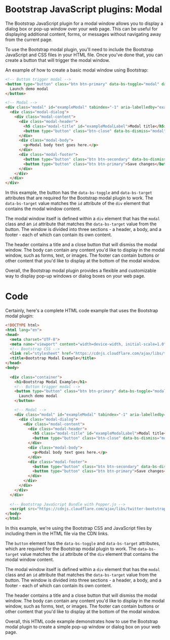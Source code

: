 # Bootstrap JavaScript plugins: Modal
The Bootstrap JavaScript plugin for a modal window allows you to display a dialog box or pop-up window over your web page. This can be useful for displaying additional content, forms, or messages without navigating away from the current page.

To use the Bootstrap modal plugin, you'll need to include the Bootstrap JavaScript and CSS files in your HTML file. Once you've done that, you can create a button that will trigger the modal window.

An example of how to create a basic modal window using Bootstrap:

```html
<!-- Button trigger modal -->
<button type="button" class="btn btn-primary" data-bs-toggle="modal" data-bs-target="#exampleModal">
  Launch demo modal
</button>

<!-- Modal -->
<div class="modal" id="exampleModal" tabindex="-1" aria-labelledby="exampleModalLabel" aria-hidden="true">
  <div class="modal-dialog">
    <div class="modal-content">
      <div class="modal-header">
        <h5 class="modal-title" id="exampleModalLabel">Modal title</h5>
        <button type="button" class="btn-close" data-bs-dismiss="modal" aria-label="Close"></button>
      </div>
      <div class="modal-body">
        <p>Modal body text goes here.</p>
      </div>
      <div class="modal-footer">
        <button type="button" class="btn btn-secondary" data-bs-dismiss="modal">Close</button>
        <button type="button" class="btn btn-primary">Save changes</button>
      </div>
    </div>
  </div>
</div>
```

In this example, the button has the `data-bs-toggle` and `data-bs-target` attributes that are required for the Bootstrap modal plugin to work. The `data-bs-target` value matches the `id` attribute of the `div` element that contains the modal window content.

The modal window itself is defined within a `div` element that has the `modal` class and an `id` attribute that matches the `data-bs-target` value from the button. The window is divided into three sections - a header, a body, and a footer - each of which can contain its own content. 

The header contains a title and a close button that will dismiss the modal window. The body can contain any content you'd like to display in the modal window, such as forms, text, or images. The footer can contain buttons or other content that you'd like to display at the bottom of the modal window.

Overall, the Bootstrap modal plugin provides a flexible and customizable way to display pop-up windows or dialog boxes on your web page.

# Code

Certainly, here's a complete HTML code example that uses the Bootstrap modal plugin:

```html
<!DOCTYPE html>
<html lang="en">
<head>
  <meta charset="UTF-8">
  <meta name="viewport" content="width=device-width, initial-scale=1.0">
  <!-- Bootstrap CSS -->
  <link rel="stylesheet" href="https://cdnjs.cloudflare.com/ajax/libs/twitter-bootstrap/5.1.0/css/bootstrap.min.css">
  <title>Bootstrap Modal Example</title>
</head>
<body>
  
  <div class="container">
    <h1>Bootstrap Modal Example</h1>
    <!-- Button trigger modal -->
    <button type="button" class="btn btn-primary" data-bs-toggle="modal" data-bs-target="#exampleModal">
      Launch demo modal
    </button>

    <!-- Modal -->
    <div class="modal" id="exampleModal" tabindex="-1" aria-labelledby="exampleModalLabel" aria-hidden="true">
      <div class="modal-dialog">
        <div class="modal-content">
          <div class="modal-header">
            <h5 class="modal-title" id="exampleModalLabel">Modal title</h5>
            <button type="button" class="btn-close" data-bs-dismiss="modal" aria-label="Close"></button>
          </div>
          <div class="modal-body">
            <p>Modal body text goes here.</p>
          </div>
          <div class="modal-footer">
            <button type="button" class="btn btn-secondary" data-bs-dismiss="modal">Close</button>
            <button type="button" class="btn btn-primary">Save changes</button>
          </div>
        </div>
      </div>
    </div>
  </div>
  
  <!-- Bootstrap JavaScript Bundle with Popper.js -->
  <script src="https://cdnjs.cloudflare.com/ajax/libs/twitter-bootstrap/5.1.0/js/bootstrap.bundle.min.js"></script>
</body>
</html>
```

In this example, we're using the Bootstrap CSS and JavaScript files by including them in the HTML file via the CDN links.

The `button` element has the `data-bs-toggle` and `data-bs-target` attributes, which are required for the Bootstrap modal plugin to work. The `data-bs-target` value matches the `id` attribute of the `div` element that contains the modal window content.

The modal window itself is defined within a `div` element that has the `modal` class and an `id` attribute that matches the `data-bs-target` value from the button. The window is divided into three sections - a header, a body, and a footer - each of which can contain its own content. 

The header contains a title and a close button that will dismiss the modal window. The body can contain any content you'd like to display in the modal window, such as forms, text, or images. The footer can contain buttons or other content that you'd like to display at the bottom of the modal window.

Overall, this HTML code example demonstrates how to use the Bootstrap modal plugin to create a simple pop-up window or dialog box on your web page.

